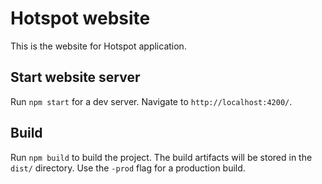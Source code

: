 # Hotspot website
This is the website for Hotspot application.

## Start website server
Run ```npm start``` for a dev server. Navigate to `http://localhost:4200/`.

## Build
Run ```npm build``` to build the project. The build artifacts will be stored in the ```dist/``` directory. Use the ```-prod``` flag for a production build.
